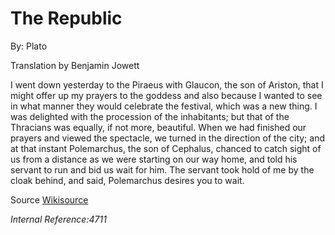 <!--{@template.comment}}-->
<!--{@template.delimiter.pair:"()"}}{@template.delimiter.pair:"[]"}}-->

<!--{{title:pattern="# %s"}}-->
# The Republic

<!--{{author:pattern="By: %s"}}-->
By: Plato

<!--{{translator:pattern="Translation by %s"}}-->
Translation by Benjamin Jowett

I went down yesterday to the Piraeus with Glaucon, the son of Ariston, that I might offer up my prayers to the goddess and also because I wanted to see in what manner they would celebrate the festival, which was a new thing. I was delighted with the procession of the inhabitants; but that of the Thracians was equally, if not more, beautiful. When we had finished our prayers and viewed the spectacle, we turned in the direction of the city; and at that instant Polemarchus, the son of Cephalus, chanced to catch sight of us from a distance as we were starting on our way home, and told his servant to run and bid us wait for him. The servant took hold of me by the cloak behind, and said, Polemarchus desires you to wait.

<!--{{source:pattern="[%s]"}}{{sourceLink:pattern="(%s)"}}-->
Source [Wikisource](https://en.wikisource.org/wiki/The_Republic)

<!--{{id:pattern="*Internal Reference:%s*"}}-->
*Internal Reference:4711*